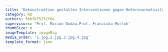 ```yaml
---
title: 'Dekonstruktion gestalten Interventionen gegen Heteronormativität in der visuellen Kommunikation'
category: KD
authors: 5bbfb75232f6a
supervisors: 'Prof. Marion Godau,Prof. Franziska Morlok'
thumbSize: m
imageTemplate: imageBig
media_order: '1.jpg,2.jpg,3.jpg,4.jpg'
template_format: json
---
```



